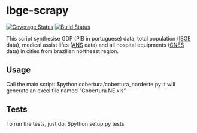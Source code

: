 # Ibge-scrapy

[![Coverage Status](https://coveralls.io/repos/github/andersonberg/Ibge-scrapy/badge.svg?branch=master)](https://coveralls.io/github/andersonberg/Ibge-scrapy?branch=master)
[![Build Status](https://travis-ci.org/andersonberg/Ibge-scrapy.svg?branch=master)](https://travis-ci.org/andersonberg/Ibge-scrapy)

This script synthesise GDP (PIB in portuguese) data, total population ([IBGE](http://www.ibge.gov.br/) data), medical assist lifes ([ANS](http://www.ans.gov.br/) data) and all hospital equipments ([CNES](http://cnes.datasus.gov.br) data) in cities from brazilian northeast region.

## Usage
Call the main script:
    $python cobertura/cobertura_nordeste.py
It will generate an excel file named "Cobertura NE.xls"

## Tests
To run the tests, just do:
    $python setup.py tests
